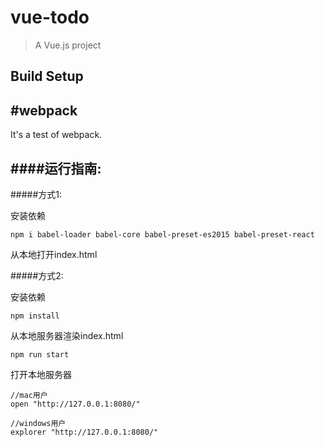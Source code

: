 # vue-todo

> A Vue.js project

## Build Setup

#webpack
-----
It's a test of webpack.

####运行指南:
-----
#####方式1:

安装依赖
```
npm i babel-loader babel-core babel-preset-es2015 babel-preset-react
```
从本地打开index.html

#####方式2:

安装依赖
```
npm install
```
从本地服务器渲染index.html
```
npm run start
```
打开本地服务器
```
//mac用户
open "http://127.0.0.1:8080/"

//windows用户
explorer "http://127.0.0.1:8080/"
```